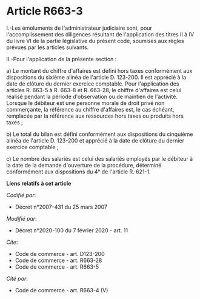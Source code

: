 # Article R663-3

I.-Les émoluments de l'administrateur judiciaire sont, pour l'accomplissement des diligences résultant de l'application des
titres II à IV du livre VI de la partie législative du présent code, soumises aux règles prévues par les articles suivants.

II.-Pour l'application de la présente section :

a) Le montant du chiffre d'affaires est défini hors taxes conformément aux dispositions du sixième alinéa de l'article D.
123-200. Il est apprécié à la date de clôture du dernier exercice comptable. Pour l'application des articles R. 663-5 à R.
663-8 et R. 663-28, le chiffre d'affaires est celui réalisé pendant la période d'observation ou de maintien de l'activité.
Lorsque le débiteur est une personne morale de droit privé non commerçante, la référence au chiffre d'affaires est, le cas
échéant, remplacée par la référence aux ressources hors taxes ou produits hors taxes ;

b) Le total du bilan est défini conformément aux dispositions du cinquième alinéa de l'article D. 123-200 et apprécié à la
date de clôture du dernier exercice comptable ;

c) Le nombre des salariés est celui des salariés employés par le débiteur à la date de la demande d'ouverture de la
procédure, déterminé conformément aux dispositions du 4° de l'article R. 621-1.

**Liens relatifs à cet article**

_Codifié par_:

  - Décret n°2007-431 du 25 mars 2007

_Modifié par_:

  - Décret n°2020-100 du 7 février 2020 - art. 11

_Cite_:

  - Code de commerce - art. D123-200
  - Code de commerce - art. R663-28
  - Code de commerce - art. R663-5

_Cité par_:

  - Code de commerce - art. R663-4 (V)
